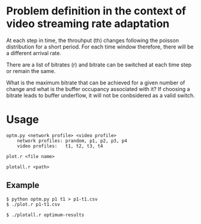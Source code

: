 # Problem definition in the context of video streaming rate adaptation

At each step in time, the throuhput (th) changes following the poisson distribution for a short period.
For each time window therefore, there will be a different arrival rate.

There are a list of bitrates (r) and bitrate can be switched at each time step or remain the same.

What is the maximum bitrate that can be achieved for a given number of change and what is the buffer occupancy associated with it?
If choosing a bitrate leads to buffer underflow, it will not be conbsidered as a valid switch. 

# Usage

    optm.py <network profile> <video profile>
        network profiles: prandom, p1, p2, p3, p4
        video profiles:   t1, t2, t3, t4

    plot.r <file name>
    
    plotall.r <path>

## Example

    $ python optm.py p1 t1 > p1-t1.csv
    $ ./plot.r p1-t1.csv
    
    $ ./plotall.r optimum-results
